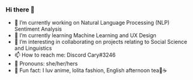 ### Hi there 👋

<!--
**CariYim/CariYim** is a ✨ _special_ ✨ repository because its `README.md` (this file) appears on your GitHub profile.

Here are some ideas to get you started:-->

- 🔭 I’m currently working on Natural Language Processing (NLP) Sentiment Analysis
- 🌱 I’m currently learning Machine Learning and UX Design
- 👯 I’m interesting in collaborating on projects relating to Social Science and Linguistics
- 📫 How to reach me: Discord Cary#3246
- 🎀 Pronouns: she/her/hers
- 💜 Fun fact: I luv anime, lolita fashion, English afternoon tea🍰☕

